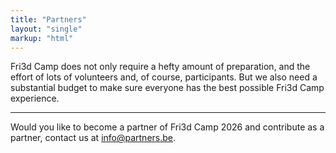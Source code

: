 ```yaml
---
title: "Partners"
layout: "single"
markup: "html"
---
```

<div class="block--centered">
<p>Fri3d Camp does not only require a hefty amount of preparation, and the effort of lots of volunteers and, of course, participants. But we also need a substantial budget to make sure everyone has the best possible Fri3d Camp experience.</p>
</div>
<hr class="gridrule" />
<div class="block--callout">
<div class="decoblock decoblock--dots decoblock--l"></div>
<p>Would you like to become a partner of Fri3d Camp 2026 and contribute as a partner, contact us at <a href="mailto:partners@fri3d.be">info@partners.be</a>.</p>
<div class="decoblock decoblock--xu decoblock--br"></div>
</div>

<!-- TODOPARTNERS
<div class="block--centered">
<p>These partners help us make Fri3d Camp unique and special. Thanks!</p>
</div>
{{< partnerlist >}}
-->
